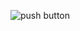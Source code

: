 ![push button](https://s702sas.storage.yandex.net/rdisk/38490ce76f0cdc1910bb8a81715c67f614d647fa3af77d2f00325c0bfeba4ee1/5ff0ddb7/rWrGw1jWm9zdlHtFJwpGg_saYt-uaMKJ5oNClVcI7k2rmTYWjc4eqFVyuxuDgVTQb6ChyEVmaIRCKAducUX9RQ==?uid=96074466&filename=%233%20-%20push%20button.png&disposition=inline&hash=&limit=0&content_type=image%2Fpng&owner_uid=96074466&fsize=180597&hid=d5c2f1408ba4c11979e0e020f9eb4131&media_type=image&tknv=v2&etag=942f5a0390c2bcff0bb44ba393e2a272&rtoken=SaZRo8vJQXrg&force_default=yes&ycrid=na-39e4f352e30265d976b094836af29fb8-downloader18f&ts=5b7f113199bc0&s=00801300623a985fb59d666895eebb6092c7e1d94212552e7b7951b0d917fef3&pb=U2FsdGVkX19M7IJmzx51r-w9vjEM0PNc06E-t47febZ_Pa2DfdlsHdldhx7k_kmZeLU4kKcxJsRnEEx67B9SruOIw0U16W1_gJSlrgRf9VA)